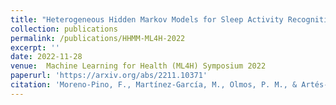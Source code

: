 ```yaml
---
title: "Heterogeneous Hidden Markov Models for Sleep Activity Recognition from Multi-Source Passively Sensed Data"
collection: publications
permalink: /publications/HHMM-ML4H-2022
excerpt: ''
date: 2022-11-28
venue:  Machine Learning for Health (ML4H) Symposium 2022
paperurl: 'https://arxiv.org/abs/2211.10371'
citation: 'Moreno-Pino, F., Martínez-García, M., Olmos, P. M., & Artés-Rodríguez, A. (2022). Heterogeneous Hidden Markov Models for Sleep Activity Recognition from Multi-Source Passively Sensed Data. arXiv preprint arXiv:2211.10371.'
---
```



